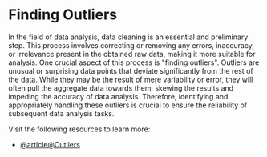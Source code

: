 # Finding Outliers 

In the field of data analysis, data cleaning is an essential and preliminary step. This process involves correcting or removing any errors, inaccuracy, or irrelevance present in the obtained raw data, making it more suitable for analysis. One crucial aspect of this process is "finding outliers". Outliers are unusual or surprising data points that deviate significantly from the rest of the data. While they may be the result of mere variability or error, they will often pull the aggregate data towards them, skewing the results and impeding the accuracy of data analysis. Therefore, identifying and appropriately handling these outliers is crucial to ensure the reliability of subsequent data analysis tasks.

Visit the following resources to learn more:

- [@article@Outliers]([https://www.mathsisfun.com/data/outliers.html)
